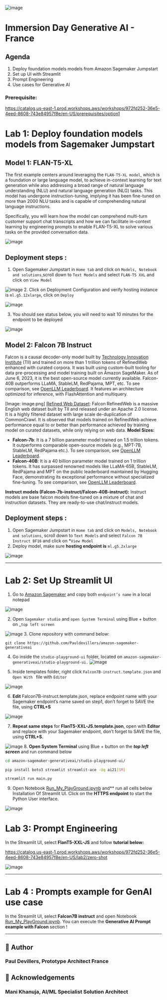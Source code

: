 
![image](images/generativeai_workshop.png)
# Immersion Day Generative AI - France



## Agenda

1. Deploy foundation models models from Amazon Sagemaker Jumpstart 
2. Set up UI with Streamlit 
3. Prompt Engineering 
4. Use cases for Generative AI 




### Prerequisite:

 https://catalog.us-east-1.prod.workshops.aws/workshops/972fd252-36e5-4eed-8608-743e84957f8e/en-US/prerequisites/option1



# Lab 1: Deploy foundation models models from Sagemaker Jumpstart 



## **Model 1: FLAN-T5-XL**

The first example centers around leveraging the ``FLAN-T5-XL model``, which is a foundation or large language model, to achieve in-context learning for text generation while also addressing a broad range of natural language understanding (NLU) and natural language generation (NLG) tasks. This model has undergone instruction-tuning, implying it has been fine-tuned on more than 2000 NLU tasks and is capable of comprehending natural language instructions.

Specifically, you will learn how the model can comprehend multi-turn customer support chat transcripts and how we can facilitate in-context learning by engineering prompts to enable FLAN-T5-XL to solve various tasks on the provided conversation data.

![image](images/T5-FLAN-explanation.png)

## Deployment steps :

1.    Open Sagemaker Jumpstart in ``Home tab`` and click on ``Models, Notebook and solutions``,scroll down to ``Text Models`` and select ``FLAN-T5 XXL`` and click on ``View Model``

![image](images/T5-jumpstart.png)
2.    Click on Deployment Configuration and verify hosting instance is ``ml.g5.12xlarge``, click on ``Deploy``

![image](images/T5-FLAN-deploy.png)

3.    You should see status below, you will need to wait 10 minutes for the endpoint to be deployed


![image](images/T5-FLAN-endpoint.png)
## **Model 2: Falcon 7B Instruct**


Falcon is a causal decoder-only model built by [Technology Innovation Institute](https://www.tii.ae/) (TII) and trained on more than 1 trillion tokens of RefinedWeb enhanced with curated corpora. It was built using custom-built tooling for data pre-processing and model training built on Amazon SageMaker. As of June 6, 2023, it is the best open-source model currently available. Falcon-40B outperforms LLaMA, StableLM, RedPajama, MPT, etc. To see comparison, see [OpenLLM Leaderboard](https://huggingface.co/spaces/HuggingFaceH4/open_llm_leaderboard). It features an architecture optimized for inference, with FlashAttention and multiquery.

[Image: image.png]
[Refined Web Dataset](https://huggingface.co/datasets/tiiuae/falcon-refinedweb): Falcon RefinedWeb is a massive English web dataset built by TII and released under an Apache 2.0 license. It is a highly filtered dataset with large scale de-duplication of CommonCrawl. It is observed that models trained on RefinedWeb achieve performance equal to or better than performance achieved by training model on curated datasets, while only relying on web data.
**Model Sizes:**

* **Falcon-7b**: It is a 7 billion parameter model trained on 1.5 trillion tokens. It outperforms comparable open-source models (e.g., MPT-7B, StableLM, RedPajama etc.). To see comparison, see [OpenLLM Leaderboard](https://huggingface.co/spaces/HuggingFaceH4/open_llm_leaderboard). 
* **Falcon-40B**: It is a 40 billion parameter model trained on 1 trillion tokens. It has surpassed renowned models like LLaMA-65B, StableLM, RedPajama and MPT on the public leaderboard maintained by Hugging Face, demonstrating its exceptional performance without specialized fine-tuning. To see comparison, see [OpenLLM Leaderboard](https://huggingface.co/spaces/HuggingFaceH4/open_llm_leaderboard).

**Instruct models (Falcon-7b-instruct/Falcon-40B-instruct):** Instruct models are base falcon models fine-tuned on a mixture of chat and instruction datasets. They are ready-to-use chat/instruct models. 


## Deployment steps :

1. Open Sagemaker Jumpstart in ``Home tab`` and click on ``Models, Notebook and solutions``, scroll down to ``Text Models`` and select ``Falcon 7B Instruct BF16`` and click on *``View Model``
2. Deploy model, make sure **hosting endpoint is** `ml.g5.2xlarge`

![image](images/Falcon-deploy.png)

* * *


# Lab 2: Set Up Streamlit UI

1. Go to [Amazon Sagemaker](https://us-east-1.console.aws.amazon.com/sagemaker/home?region=us-east-1#/endpoints) and copy both ``endpoint’s name`` in a local notepad

![image](images/endpoint-sagemaker.png)

2. Open ``Sagemaker studio`` and ``open System Terminal`` using Blue + button on _``top left screen``

![image](images/terminal.png)
3. Clone repository with command below:

```
git clone https://github.com/Pauldevillers/amazon-sagemaker-generativeai
```

4. Go inside the ``studio-playground-ui`` folder, located on ``amazon-sagemaker-generativeai/studio-playground-ui.``
![image](images/streamlit-path.png)

5. Inside templates folder, right click ``Falcon7B-instruct.template.json`` and  ``Open With `` file with ``Editor``

![image](images/template-open.png)


6. **Edit** Falcon7B-instruct.template.json, replace endpoint name with your Sagemaker endpoint’s name saved on step1, don’t forget to SAVE the file, using **CTRL+S**

![image](images/template-change.png)

7. **Repeat same steps** for **FlanT5-XXL-JS.template.json**, open with **Editor** and replace with your Sagemaker endpoint, don’t forget to SAVE the file, using **CTRL+S.**

![image](images/falcon40b-template.png)
8. **Open System Terminal** using Blue + button on the _**top left screen**_ and run command below

```bash
cd amazon-sagemaker-generativeai/studio-playground-ui/
```

```bash
pip install boto3 streamlit streamlit-ace -Uq ai21[SM]
```

```bash
streamlit run main.py
```


9. Open Notebook [Run_My_PlayGround.ipynb](Run_My_PlayGround.ipynb) and** run all cells below Installation Of Streamlit UI. Click on the **HTTPS endpoint** to start the Python User interface. 

![image](images/notebook-endpoint.png)

# **Lab 3: Prompt Engineering**

In the Streamlit UI, select  **FlanT5-XXL-JS** and follow **tutorial below:**

https://catalog.us-east-1.prod.workshops.aws/workshops/972fd252-36e5-4eed-8608-743e84957f8e/en-US/lab2/zero-shot

![image](images/Ui-streamlit.png)


* * *

# Lab 4 : Prompts example for GenAI use case

In the Streamlit UI, select **Falcon7B instruct** and open Notebook [Run_My_PlayGround.ipynb](Run_My_PlayGround.ipynb). You can execute the **Generative AI Prompt example with Falcon** section !


* * *





## 🙇 Author
### Paul Devillers, Prototype Architect France
        
## 🙇 Acknowledgements 
###  Mani Khanuja, AI/ML Specialist Solution Architect

